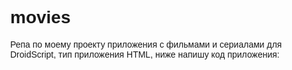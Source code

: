 # movies
Репа по моему проекту приложения с фильмами и сериалами для DroidScript, тип приложения HTML, ниже напишу код приложения:

<html>
<head>
    <meta charset="utf-8">
    <title>Фильмы и сериалы</title>
    <script src="UI.js"></script>
    <script src="FontAwesome.js"></script>
    <style>
        body {
            margin: 0;
            font-family: Arial;
        }
        .header {
            width: 100%;
            height: 7%;
            background-color: #fff;
            display: flex;
            align-items: center;
            justify-content: center;
        }
        .logo {
            width: 20%;
            height: 80%;
            background-image: url("https://qna.su/logo.png");
            background-size: contain;
            background-repeat: no-repeat;
        }
        .bottom-menu {
            width: 100%;
            height: 7%;
            background-color: #fff;
            position: fixed;
            bottom: 0;
            display: flex;
            align-items: center;
            justify-content: space-around;
        }
        .bottom-menu-item {
            width: 20%;
            height: 80%;
            color: #000;
            font-size: 16px;
            text-align: center;
        }
        .bottom-menu-item.active {
            color: yellow;
        }
        .main-screen {
            width: 100%;
            height: 80%;
            overflow-y: scroll;
        }
        .carousel {
            width: 100%;
            height: 25%;
            display: flex;
            align-items: center;
        }
        .carousel-title {
            width: 20%;
            height: 100%;
            color: white;
            font-size: 18px;
            background-color: #333;
            display: flex;
            align-items: center;
            justify-content: center;
        }
        .carousel-content {
            width: 80%;
            height: 100%;
            overflow-x: scroll;
        }
        .movie-card {
            width: 20%;
            height: 80%;
            margin-left: 5px;
            margin-right: 5px;
            background-size: cover;
        }
        .all-screen {
            width: 100%;
            height: 80%;
        }
        .all-screen-tabs {
          width :100%;
          height :10%;
          display :flex; 
          align-items :center; 
          justify-content :space-around; 
          background-color :#333; 
          color :white; 
          font-size :18px; 
        }
        
        .all-screen-tab {
          width :50%; 
          height :80%; 
          text-align :center; 
          border-bottom :2px solid white;
         } 
        
         .all-screen-tab.active { 
           border-bottom :2px solid yellow; 
         } 
        
         .all-screen-content { 
           width :100%; 
           height :90%; 
           overflow-y :scroll; 
         } 
        
         .detail-screen { 
           width :100%; 
           height :80%; 
         } 
        
         .detail-screen-poster { 
           width :100%; 
           height :25%; 
           background-size :cover; 
         } 
        
         .detail-screen-info { 
           width :100%; 
           height :75%; 
           overflow-y :scroll; 
         } 
        
         .detail-screen-title { 
           width :100%; 
           height :10%; 
           color :white; 
           font-size :24px; 
           background-color :#333; 
           display :flex; 
           align-items :center; 
           justify-content :center; 
         } 
        
         .detail-screen-rating { 
           width :100%; 
           height :10%; 
           color :white; 
           font-size :18px; 
           background-color :#333; 
           display :flex; 
           align-items :center; 
           justify-content :center; 
         } 
        
         .detail-screen-buttons { 
           width :100%; 
           height :10%; 
           color :white; 
           font-size :24px;
           background-color :#333; 
           display :flex; 
           align-items :center; 
           justify-content :space-around; 
         } 
        
         .detail-screen-meta { 
           width :100%; 
           height :10%; 
           color :white; 
           font-size :18px; 
           background-color :#333; 
           display :flex; 
           align-items :center; 
           justify-content :space-around; 
         } 
        
         .detail-screen-tags { 
           width :100%; 
           height :10%; 
           color :white; 
           font-size :18px; 
           background-color :#333; 
           display :flex; 
           align-items :center; 
           justify-content :space-around; 
         } 
        
         .detail-screen-cast { 
           width :100%; 
           height :25%; 
           display :flex; 
           align-items :center; 
         } 
        
         .actor-card { 
           width :20%; 
           height :80%; 
           margin-left :5px; 
           margin-right :5px; 
           background-size :cover; 
         } 
        
         .detail-screen-description { 
           width :100%; 
           height :20%; 
           color :white; 
           font-size :18px;
          background-color: #333;
          padding: 10px;
        }
        .collection-screen {
          width: 100%;
          height: 80%;
        }
        .collection-screen-image {
          width: 100%;
          height: 25%;
          background-size: cover;
        }
        .collection-screen-title {
          width: 100%;
          height: 10%;
          color: white;
          font-size: 24px;
          background-color: #333;
          display: flex;
          align-items: center;
          justify-content: center;
        }
        .collection-screen-description {
          width: 100%;
          height: 10%;
          color: white;
          font-size: 18px;
          background-color: #333;
          padding: 10px;
        }
        .collection-screen-content {
          width: 100%;
          height: 55%;
          overflow-y: scroll;
        }
        .search-screen {
          width: 100%;
          height: 80%;
        }
        .search-screen-input {
          width: 100%;
          height: 10%;
          display: flex;
          align-items: center;
        }
        .search-screen-input-text {
          width: 80%;
          height: 80%;
          margin-left: 10px;
        }
        .search-screen-input-button {
          width: 20%;
          height: 80%;
          margin-right: 10px;
        }
        .search-screen-results {
          width: 100%;
          height: 90%;
          overflow-y: scroll;
        }
        .player-screen {
            width: 100%;
            height: 80%;
            display:none;
            position:absolute;
            top:-50px;
            left:-50px;
            z-index:-1
        }
    </style>
</head>
<body>
    <div class="header">
        <div class="logo"></div>
    </div>
    <div class="bottom-menu">
        <div class="bottom-menu-item" id="all">Все</div>
        <div class="bottom-menu-item" id="search">Поиск</div>
        <div class="bottom-menu-item" id="favorite">Избранное</div>
        <div class="bottom-menu-item" id="profile">Профиль</div>
    </div>
    <div class="main-screen" id="main-screen">
        
    </div>
    <div class="all-screen" id="all-screen" style="display:none;">
      <div class="all-screen-tabs">
        <div class="all-screen-tab" id="movies-tab">Фильмы</div>
        <div class="all-screen-tab" id="series-tab">Сериалы</div>
      </div>
      <div class="all-screen-content" id="all-screen-content">
        
      </div>
    </div>
    <div class="detail-screen" id="detail-screen" style="display:none;">
      <div class="detail-screen-poster" id="detail-screen-poster"></div>
      <div class="detail-screen-info">
        <div class="detail-screen-title" id="detail-screen-title"></div>
        <div class="detail-screen-rating" id="detail-screen-rating"></div>
        <div class="detail-screen-buttons">
        <div class="detail-screen-button" id="watch"><i class="fa fa-play"></i> Смотреть</div>
          <div class="detail-screen-button" id="like"><i class="fa fa-thumbs-up"></i> Лайк</div>
          <div class="detail-screen-button" id="dislike"><i class="fa fa-thumbs-down"></i> Дизлайк</div>
          <div class="detail-screen-button" id="share"><i class="fa fa-share-alt"></i> Поделиться</div>
        </div>
        <div class="detail-screen-meta">
          <div class="detail-screen-meta-item" id="date">Дата: </div>
          <div class="detail-screen-meta-item" id="director">Режиссёр: </div>
        </div>
        <div class="detail-screen-tags">
          
        </div>
        <div class="detail-screen-cast">
          
        </div>
        <div class="detail-screen-description" id="detail-screen-description"></div>
      </div>
    </div>
    <div class="collection-screen" id="collection-screen" style="display:none;">
      <div class="collection-screen-image" id="collection-screen-image"></div>
      <div class="collection-screen-title" id="collection-screen-title"></div>
      <div class="collection-screen-description" id="collection-screen-description"></div>
      <div class="collection-screen-content" id="collection-screen-content">
        
      </div>
    </div>
    <div class="search-screen" id="search-screen" style="display:none;">
      <div class="search-screen-input">
        <input type="text" id="search-screen-input-text" placeholder="Введите название фильма или сериала">
        <button id="search-screen-input-button">Поиск</button>
      </div>
      <div class="search-screen-results" id="search-screen-results">
        
      </div>
    </div>
    <iframe src="" id ="player-frame" style ="width:100%;height:100%;position:absolute;top:0px;left:0px;display:none;"></iframe>
    <!-- Код droidscript для работы с интерфейсом приложения -->
    <script>
    // Глобальные переменные для хранения данных о фильмах и подборках
    var movies = [];
    var series = [];
    var collections = [];

    // Функция для инициализации приложения
    function OnStart() {
      // Загрузка данных о фильмах и подборках из базы данных
      load_movies();
      load_series();
      load_collections();

      // Добавление обработчиков событий для элементов интерфейса
      add_event_listeners();

      // Отображение главного экрана с каруселями фильмов и сериалов
      show_main_screen();
    }

    // Функция для загрузки данных о фильмах из базы данных
    function load_movies() {
      ajax("https://qna.su/movies.php?action=get_all_movies&type=movie", function(data) {
        movies = JSON.parse(data);
        console.log("Loaded " + movies.length + " movies");
      });
    }

    // Функция для загрузки данных о сериалах из базы данных
    function load_series() {
      ajax("https://qna.su/movies.php?action=get_all_movies&type=series", function(data) {
        series = JSON.parse(data);
        console.log("Loaded " + series.length + " series");
      });
    }

    // Функция для загрузки данных о подборках из базы данных
        function load_collections() {
      ajax("https://qna.su/movies.php?action=get_all_collections&type=movie", function(data) {
        collections = JSON.parse(data);
        console.log("Loaded " + collections.length + " collections");
      });
    }

    // Функция для добавления обработчиков событий для элементов интерфейса
    function add_event_listeners() {
      // Обработчик события клика по элементу нижнего меню
      function on_bottom_menu_item_click(event) {
        var id = event.target.id;
        switch (id) {
          case "all":
            show_all_screen();
            break;
          case "search":
            show_search_screen();
            break;
          case "favorite":
            show_favorite_screen();
            break;
          case "profile":
            show_profile_screen();
            break;
        }
        // Подсветка активного элемента нижнего меню
        var items = document.getElementsByClassName("bottom-menu-item");
        for (var i = 0; i < items.length; i++) {
          if (items[i].id == id) {
            items[i].classList.add("active");
          } else {
            items[i].classList.remove("active");
          }
        }
      }

      // Обработчик события клика по элементу карусели фильмов или сериалов
      function on_movie_card_click(event) {
        var id = event.target.id;
        show_detail_screen(id);
      }

      // Обработчик события клика по элементу заголовка карусели фильмов или сериалов
      function on_carousel_title_click(event) {
        var title = event.target.innerHTML;
        show_all_screen(title);
      }

      // Обработчик события клика по элементу вкладки фильмов или сериалов на экране со всеми фильмами и сериалами
      function on_all_screen_tab_click(event) {
        var id = event.target.id;
        switch (id) {
          case "movies-tab":
            show_all_movies();
            break;
          case "series-tab":
            show_all_series();
            break;
        }
        // Подсветка активной вкладки на экране со всеми фильмами и сериалами
        var tabs = document.getElementsByClassName("all-screen-tab");
        for (var i = 0; i < tabs.length; i++) {
          if (tabs[i].id == id) {
            tabs[i].classList.add("active");
          } else {
            tabs[i].classList.remove("active");
          }
        }
      }

      // Обработчик события клика по кнопке Смотреть на экране с деталями фильма или сериала
      function on_watch_button_click(event) {
        var id = event.target.id;
        show_player_screen(id);
      }

      // Обработчик события клика по кнопке Лайк на экране с деталями фильма или сериала
            function on_like_button_click(event) {
        var id = event.target.id;
        // Проверка, что пользователь авторизован
        if (is_logged_in()) {
          // Добавление фильма или сериала в избранное пользователя
          add_to_favorite(id);
          // Изменение цвета кнопки Лайк на зеленый
          event.target.style.color = "green";
          // Вывод сообщения об успешном добавлении в избранное
          alert("Вы добавили этот фильм или сериал в избранное!");
        } else {
          // Вывод сообщения о необходимости авторизации
          alert("Вы должны войти в свой профиль, чтобы лайкать фильмы или сериалы!");
        }
      }

      // Обработчик события клика по кнопке Дизлайк на экране с деталями фильма или сериала
      function on_dislike_button_click(event) {
        var id = event.target.id;
        // Проверка, что пользователь авторизован
        if (is_logged_in()) {
          // Удаление фильма или сериала из избранного пользователя
          remove_from_favorite(id);
          // Изменение цвета кнопки Дизлайк на красный
          event.target.style.color = "red";
          // Вывод сообщения об успешном удалении из избранного
          alert("Вы удалили этот фильм или сериал из избранного!");
        } else {
          // Вывод сообщения о необходимости авторизации
          alert("Вы должны войти в свой профиль, чтобы дизлайкать фильмы или сериалы!");
        }
      }

      // Обработчик события клика по кнопке Поделиться на экране с деталями фильма или сериала
      function on_share_button_click(event) {
        var id = event.target.id;
        // Получение ссылки на фильм или сериал из базы данных
        var link = get_movie_link(id);
        // Копирование ссылки в буфер обмена
        copy_to_clipboard(link);
        // Вывод сообщения о том, что ссылка скопирована
        alert("Вы скопировали ссылку на этот фильм или сериал!");
      }

      // Добавление обработчиков событий к элементам нижнего меню
      var bottom_menu_items = document.getElementsByClassName("bottom-menu-item");
      for (var i = 0; i < bottom_menu_items.length; i++) {
        bottom_menu_items[i].addEventListener("click", on_bottom_menu_item_click);
      }
    }

    // Функция для отображения главного экрана с каруселями фильмов и сериалов
    function show_main_screen() {
      // Очистка содержимого главного экрана
      var main_screen = document.getElementById("main-screen");
      main_screen.innerHTML = "";
      
      // Создание карусели популярных новинок фильмов
      var popular_movies_carousel = create_carousel("Популярные новинки фильмов", movies.slice(0, 10));
      
            // Создание карусели популярных сериалов
      var popular_series_carousel = create_carousel("Популярные сериалы", series.slice(0, 10));

      // Создание карусели недавно добавленных фильмов
      var recent_movies_carousel = create_carousel("Недавно добавленные фильмы", movies.slice(10, 20));

      // Создание карусели новых серий
      var new_episodes_carousel = create_carousel("Новые серии", series.slice(10, 20));

      // Добавление каруселей на главный экран
      main_screen.appendChild(popular_movies_carousel);
      main_screen.appendChild(popular_series_carousel);
      main_screen.appendChild(recent_movies_carousel);
      main_screen.appendChild(new_episodes_carousel);

      // Отображение главного экрана
      main_screen.style.display = "block";
    }

    // Функция для создания карусели фильмов или сериалов
    function create_carousel(title, movies) {
      // Создание элемента карусели
      var carousel = document.createElement("div");
      carousel.className = "carousel";

      // Создание элемента заголовка карусели
      var carousel_title = document.createElement("div");
      carousel_title.className = "carousel-title";
      carousel_title.innerHTML = title;
      carousel_title.addEventListener("click", on_carousel_title_click);

      // Создание элемента содержимого карусели
      var carousel_content = document.createElement("div");
      carousel_content.className = "carousel-content";

      // Добавление элементов карточек фильмов или сериалов в содержимое карусели
      for (var i = 0; i < movies.length; i++) {
        var movie_card = document.createElement("div");
        movie_card.className = "movie-card";
        movie_card.id = movies[i].id;
        movie_card.style.backgroundImage = "url('" + movies[i].poster + "')";
        movie_card.addEventListener("click", on_movie_card_click);
        carousel_content.appendChild(movie_card);
      }

      // Добавление элементов заголовка и содержимого в элемент карусели
            // Добавление элементов заголовка и содержимого в элемент карусели
      carousel.appendChild(carousel_title);
      carousel.appendChild(carousel_content);

      // Возвращение элемента карусели
      return carousel;
    }
    
        // Функция для отображения экрана со всеми фильмами и сериалами
    function show_all_screen(title) {
      // Очистка содержимого экрана со всеми фильмами и сериалами
      var all_screen = document.getElementById("all-screen");
      all_screen.innerHTML = "";

      // Создание элементов вкладок фильмов и сериалов
      var movies_tab = document.createElement("div");
      movies_tab.className = "all-screen-tab";
      movies_tab.id = "movies-tab";
      movies_tab.innerHTML = "Фильмы";
      movies_tab.addEventListener("click", on_all_screen_tab_click);

      var series_tab = document.createElement("div");
      series_tab.className = "all-screen-tab";
      series_tab.id = "series-tab";
      series_tab.innerHTML = "Сериалы";
      series_tab.addEventListener("click", on_all_screen_tab_click);

      // Создание элемента содержимого экрана со всеми фильмами и сериалами
      var all_screen_content = document.createElement("div");
      all_screen_content.className = "all-screen-content";
      all_screen_content.id = "all-screen-content";

      // Добавление элементов вкладок и содержимого на экран со всеми фильмами и сериалами
      all_screen.appendChild(movies_tab);
      all_screen.appendChild(series_tab);
      all_screen.appendChild(all_screen_content);

      // Скрытие других экранов
      hide_other_screens(all_screen);

      // Проверка, есть ли параметр title, указывающий на то, какую карусель выбрал пользователь
      if (title) {
        // Определение типа фильмов или сериалов по заголовку карусели
        var type = get_type_by_title(title);
        // Подсветка соответствующей вкладки на экране со всеми фильмами и сериалами
        if (type == "movie") {
          movies_tab.classList.add("active");
          series_tab.classList.remove("active");
        } else {
          series_tab.classList.add("active");
          movies_tab.classList.remove("active");
        }
        // Отображение соответствующих фильмов или сериалов на экране со всеми фильмами и сериалами
        show_all_movies_by_type(type);
      } else {
        // По умолчанию отображение всех фильмов на экране со всеми фильмами и сериалами
        movies_tab.classList.add("active");
        series_tab.classList.remove("active");
        show_all_movies();
      }
    }

    // Функция для определения типа фильмов или сериалов по заголовку карусели
    function get_type_by_title(title) {
      switch (title) {
        case "Популярные новинки фильмов":
        case "Недавно добавленные фильмы":
          return "movie";
        case "Популярные сериалы":
        case "Новые серии":
          return "series";
        default:
          return null;
      }
    }

        // Функция для отображения всех фильмов на экране со всеми фильмами и сериалами
    function show_all_movies() {
      // Очистка содержимого экрана со всеми фильмами и сериалами
      var all_screen_content = document.getElementById("all-screen-content");
      all_screen_content.innerHTML = "";

      // Добавление элементов карточек фильмов в содержимое экрана со всеми фильмами и сериалами
      for (var i = 0; i < movies.length; i++) {
        var movie_card = document.createElement("div");
        movie_card.className = "movie-card";
        movie_card.id = movies[i].id;
        movie_card.style.backgroundImage = "url('" + movies[i].poster + "')";
        movie_card.addEventListener("click", on_movie_card_click);
        all_screen_content.appendChild(movie_card);
      }
    }

    // Функция для отображения всех сериалов на экране со всеми фильмами и сериалами
    function show_all_series() {
      // Очистка содержимого экрана со всеми фильмами и сериалами
      var all_screen_content = document.getElementById("all-screen-content");
      all_screen_content.innerHTML = "";

      // Добавление элементов карточек сериалов в содержимое экрана со всеми фильмами и сериалами
      for (var i = 0; i < series.length; i++) {
        var series_card = document.createElement("div");
        series_card.className = "movie-card";
        series_card.id = series[i].id;
        series_card.style.backgroundImage = "url('" + series[i].poster + "')";
        series_card.addEventListener("click", on_movie_card_click);
        all_screen_content.appendChild(series_card);
      }
    }

    // Функция для отображения всех фильмов или сериалов определенного типа на экране со всеми фильмами и сериалами
    function show_all_movies_by_type(type) {
      // Определение массива фильмов или сериалов по типу
      var movies_by_type = [];
      if (type == "movie") {
        movies_by_type = movies;
      } else {
        movies_by_type = series;
      }

            // Очистка содержимого экрана со всеми фильмами и сериалами
      var all_screen_content = document.getElementById("all-screen-content");
      all_screen_content.innerHTML = "";

      // Добавление элементов карточек фильмов или сериалов в содержимое экрана со всеми фильмами и сериалами
      for (var i = 0; i < movies_by_type.length; i++) {
        var movie_card = document.createElement("div");
        movie_card.className = "movie-card";
        movie_card.id = movies_by_type[i].id;
        movie_card.style.backgroundImage = "url('" + movies_by_type[i].poster + "')";
        movie_card.addEventListener("click", on_movie_card_click);
        all_screen_content.appendChild(movie_card);
      }
    }

    // Функция для отображения экрана с деталями фильма или сериала
    function show_detail_screen(id) {
      // Получение данных о фильме или сериале по id из базы данных
      ajax("https://qna.su/movies.php?action=get_movie_by_id&id=" + id, function(data) {
        var movie = JSON.parse(data);

        // Заполнение элементов экрана с деталями фильма или сериала данными о фильме или сериале
        var detail_screen_poster = document.getElementById("detail-screen-poster");
        detail_screen_poster.style.backgroundImage = "url('" + movie.poster + "')";

        var detail_screen_title = document.getElementById("detail-screen-title");
        detail_screen_title.innerHTML = movie.title;

        var detail_screen_rating = document.getElementById("detail-screen-rating");
        detail_screen_rating.innerHTML = "Рейтинг: " + movie.rating;

        var watch_button = document.getElementById("watch");
        watch_button.id = movie.id;
        watch_button.addEventListener("click", on_watch_button_click);

                var like_button = document.getElementById("like");
        like_button.id = movie.id;
        like_button.addEventListener("click", on_like_button_click);

        var dislike_button = document.getElementById("dislike");
        dislike_button.id = movie.id;
        dislike_button.addEventListener("click", on_dislike_button_click);

        var share_button = document.getElementById("share");
        share_button.id = movie.id;
        share_button.addEventListener("click", on_share_button_click);

        var date = document.getElementById("date");
        date.innerHTML = "Дата: " + movie.date;

        var director = document.getElementById("director");
        director.innerHTML = "Режиссёр: " + movie.director;

        var tags = document.getElementById("tags");
        tags.innerHTML = "";
        for (var i = 0; i < movie.tags.length; i++) {
          var tag = document.createElement("div");
          tag.className = "tag";
          tag.innerHTML = movie.tags[i];
          tags.appendChild(tag);
        }

        var cast = document.getElementById("cast");
        cast.innerHTML = "";
        for (var i = 0; i < movie.cast.length; i++) {
          var actor_card = document.createElement("div");
          actor_card.className = "actor-card";
          actor_card.style.backgroundImage = "url('" + movie.cast[i].photo + "')";
          actor_card.innerHTML = "<p>" + movie.cast[i].name + "</p><p>" + movie.cast[i].role + "</p>";
          cast.appendChild(actor_card);
        }

        var description = document.getElementById("description");
        description.innerHTML = movie.description;

        // Скрытие других экранов
        hide_other_screens(detail_screen);

        // Отображение экрана с деталями фильма или сериала
        detail_screen.style.display = "block";
      });
    }
    
        // Функция для отображения экрана с плеером для просмотра фильма или сериала
    function show_player_screen(id) {
      // Получение данных о фильме или сериале по id из базы данных
      ajax("https://qna.su/movies.php?action=get_movie_by_id&id=" + id, function(data) {
        var movie = JSON.parse(data);

        // Заполнение элемента плеера данными о фильме или сериале
        var player_frame = document.getElementById("player-frame");
        player_frame.src = movie.playframe;

        // Скрытие других экранов
        hide_other_screens(player_frame);

        // Отображение экрана с плеером
        player_frame.style.display = "block";
      });
    }

    // Функция для скрытия всех экранов, кроме указанного
    function hide_other_screens(screen) {
      var screens = document.getElementsByClassName("screen");
      for (var i = 0; i < screens.length; i++) {
        if (screens[i] != screen) {
          screens[i].style.display = "none";
        }
      }
    }

    // Функция для отправки асинхронного запроса к серверу
    function ajax(url, callback) {
      var xhr = new XMLHttpRequest();
      xhr.open("GET", url, true);
      xhr.onreadystatechange = function() {
        if (xhr.readyState == 4 && xhr.status == 200) {
          callback(xhr.responseText);
        }
      };
      xhr.send();
    }

    // Запуск приложения
    OnStart();
    </script>
</body>
</html>
